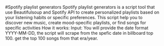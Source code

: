 #Spotify playlist generators
Spotify playlist generators is a script tool that use Beautifulsoup and Spotify API to create personalized playlists based on your listening habits or specific preferences.
This script help you to discover new music, create mood-specific playlists, or find songs for specific activities
How it works: 
Input: You will provide the date format YYYY-MM-DD, the script will scrape from the spefic date in billboard top 100. get the top 100 songs from that era/year.
